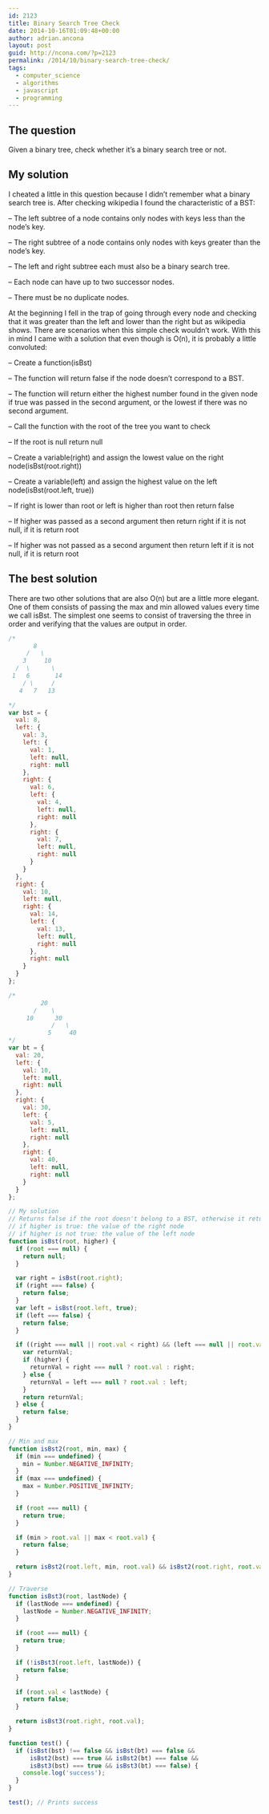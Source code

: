 ```yaml
---
id: 2123
title: Binary Search Tree Check
date: 2014-10-16T01:09:48+00:00
author: adrian.ancona
layout: post
guid: http://ncona.com/?p=2123
permalink: /2014/10/binary-search-tree-check/
tags:
  - computer_science
  - algorithms
  - javascript
  - programming
---
```

## The question

Given a binary tree, check whether it’s a binary search tree or not.

## My solution

I cheated a little in this question because I didn&#8217;t remember what a binary search tree is. After checking wikipedia I found the characteristic of a BST:

&#8211; The left subtree of a node contains only nodes with keys less than the node&#8217;s key.
  
&#8211; The right subtree of a node contains only nodes with keys greater than the node&#8217;s key.
  
&#8211; The left and right subtree each must also be a binary search tree.
  
&#8211; Each node can have up to two successor nodes.
  
&#8211; There must be no duplicate nodes.

<!--more-->

At the beginning I fell in the trap of going through every node and checking that it was greater than the left and lower than the right but as wikipedia shows. There are scenarios when this simple check wouldn&#8217;t work. With this in mind I came with a solution that even though is O(n), it is probably a little convoluted:

&#8211; Create a function(isBst)
  
&#8211; The function will return false if the node doesn&#8217;t correspond to a BST.
  
&#8211; The function will return either the highest number found in the given node if true was passed in the second argument, or the lowest if there was no second argument.
  
&#8211; Call the function with the root of the tree you want to check
  
&#8211; If the root is null return null
  
&#8211; Create a variable(right) and assign the lowest value on the right node(isBst(root.right))
  
&#8211; Create a variable(left) and assign the highest value on the left node(isBst(root.left, true))
  
&#8211; If right is lower than root or left is higher than root then return false
  
&#8211; If higher was passed as a second argument then return right if it is not null, if it is return root
  
&#8211; If higher was not passed as a second argument then return left if it is not null, if it is return root

## The best solution

There are two other solutions that are also O(n) but are a little more elegant. One of them consists of passing the max and min allowed values every time we call isBst. The simplest one seems to consist of traversing the three in order and verifying that the values are output in order.

```js
/*
       8
     /   \
    3     10
  /  \      \
 1   6       14
    / \     /
   4   7   13

*/
var bst = {
  val: 8,
  left: {
    val: 3,
    left: {
      val: 1,
      left: null,
      right: null
    },
    right: {
      val: 6,
      left: {
        val: 4,
        left: null,
        right: null
      },
      right: {
        val: 7,
        left: null,
        right: null
      }
    }
  },
  right: {
    val: 10,
    left: null,
    right: {
      val: 14,
      left: {
        val: 13,
        left: null,
        right: null
      },
      right: null
    }
  }
};

/*
         20
       /    \
     10      30
            /   \
           5     40
*/
var bt = {
  val: 20,
  left: {
    val: 10,
    left: null,
    right: null
  },
  right: {
    val: 30,
    left: {
      val: 5,
      left: null,
      right: null
    },
    right: {
      val: 40,
      left: null,
      right: null
    }
  }
};

// My solution
// Returns false if the root doesn't belong to a BST, otherwise it returns
// if higher is true: the value of the right node
// if higher is not true: the value of the left node
function isBst(root, higher) {
  if (root === null) {
    return null;
  }

  var right = isBst(root.right);
  if (right === false) {
    return false;
  }
  var left = isBst(root.left, true);
  if (left === false) {
    return false;
  }

  if ((right === null || root.val < right) && (left === null || root.val > left)) {
    var returnVal;
    if (higher) {
      returnVal = right === null ? root.val : right;
    } else {
      returnVal = left === null ? root.val : left;
    }
    return returnVal;
  } else {
    return false;
  }
}

// Min and max
function isBst2(root, min, max) {
  if (min === undefined) {
    min = Number.NEGATIVE_INFINITY;
  }
  if (max === undefined) {
    max = Number.POSITIVE_INFINITY;
  }

  if (root === null) {
    return true;
  }

  if (min > root.val || max < root.val) {
    return false;
  }

  return isBst2(root.left, min, root.val) && isBst2(root.right, root.val, max);
}

// Traverse
function isBst3(root, lastNode) {
  if (lastNode === undefined) {
    lastNode = Number.NEGATIVE_INFINITY;
  }

  if (root === null) {
    return true;
  }

  if (!isBst3(root.left, lastNode)) {
    return false;
  }

  if (root.val < lastNode) {
    return false;
  }

  return isBst3(root.right, root.val);
}

function test() {
  if (isBst(bst) !== false && isBst(bt) === false &&
      isBst2(bst) === true && isBst2(bt) === false &&
      isBst3(bst) === true && isBst3(bt) === false) {
    console.log('success');
  }
}

test(); // Prints success
```
